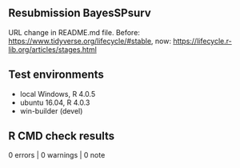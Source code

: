
## Resubmission BayesSPsurv

URL change in README.md file. Before:  https://www.tidyverse.org/lifecycle/#stable, now: https://lifecycle.r-lib.org/articles/stages.html




## Test environments
* local Windows, R 4.0.5
* ubuntu 16.04, R 4.0.3
* win-builder (devel)

## R CMD check results

0 errors | 0 warnings | 0 note
